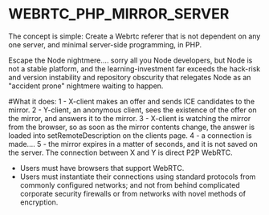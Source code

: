 # WEBRTC_PHP_MIRROR_SERVER

The concept is simple:
    Create a Webrtc referer that is not dependent on any one server, and minimal server-side programming, in PHP.
    
   Escape the Node nightmere.... sorry all you Node developers, but Node is not a stable platform, and the learning-investment far exceeds the hack-risk and version instability and repository obscurity that relegates Node as an "accident prone" nightmere waiting to happen. 
    
   #What it does:
      1 - X-client makes an offer and sends ICE candidates to the mirror.
      2 - Y-client, an anonymous client, sees the existence of the offer on the mirror, and answers it to the mirror.
      3 - X-client is watching the mirror from the browser, so as soon as the mirror contents change, the answer is loaded into setRemoteDescription on the clients page.
      4 - a connection is made....
      5 - the mirror expires in a matter of seconds, and it is not saved on the server. The connection between X and Y is direct P2P WebRTC. 
     
  * Users must have browsers that support WebRTC.   
  * Users must instantiate their connections using standard protocols from commonly configured networks; and not from behind complicated corporate security firewalls or from networks with novel methods of encryption.
